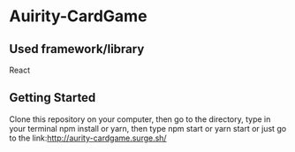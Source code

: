 # Auirity-CardGame

## Used framework/library

React

## Getting Started

Clone this repository on your computer, then go to the directory, type in your terminal npm install or yarn, then type npm start or yarn start or just go to the link:http://aurity-cardgame.surge.sh/

